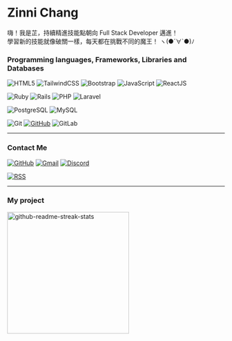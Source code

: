 <h1>Zinni Chang</h1>
嗨！我是芷，持續精進技能點朝向 Full Stack Developer 邁進！<br />
學習新的技能就像破關一樣，每天都在挑戰不同的魔王！
<span>ヽ(●´∀`●)ﾉ  </span>

### Programming languages, Frameworks, Libraries and Databases
![HTML5](https://img.shields.io/badge/-HTML5-E34F26?logo=html5&logoColor=white&style=for-the-badge)
![TailwindCSS](https://img.shields.io/badge/-TailwindCSS-06B6D4?logo=tailwindcss&logoColor=white&style=for-the-badge)
![Bootstrap](https://img.shields.io/badge/-Bootstrap-7952B3?logo=bootstrap&logoColor=white&style=for-the-badge)
![JavaScript](https://img.shields.io/badge/-JavaScript-F7DF1E?logo=javascript&logoColor=white&style=for-the-badge)
![ReactJS](https://img.shields.io/badge/-ReactJs-61DAFB?logo=react&logoColor=white&style=for-the-badge)

![Ruby](https://img.shields.io/badge/-Ruby-CC342D?logo=ruby&logoColor=white&style=for-the-badge)
![Rails](https://img.shields.io/badge/-Rails-D30001?logo=rubyonrails&logoColor=white&style=for-the-badge)
![PHP](https://img.shields.io/badge/-PHP-777BB4?logo=php&logoColor=white&style=for-the-badge)
![Laravel](https://img.shields.io/badge/-Laravel-FF2D20?logo=laravel&logoColor=white&style=for-the-badge)

![PostgreSQL](https://img.shields.io/badge/-PostgreSQL-4169E1?logo=postgresql&logoColor=white&style=for-the-badge)
![MySQL](https://img.shields.io/badge/-MySQL-4479A1?logo=mysql&logoColor=white&style=for-the-badge)

![Git](https://img.shields.io/badge/-Git-F05032?logo=git&logoColor=white&style=for-the-badge)
[![GitHub](https://img.shields.io/badge/-GitHub-181717?logo=github&logoColor=white&style=for-the-badge)](https://github.com/viiining)
![GitLab](https://img.shields.io/badge/-GitLab-FC6D26?logo=gitlab&logoColor=white&style=for-the-badge)

---

### Contact Me

[![GitHub](https://img.shields.io/badge/-GitHub-181717?logo=github&logoColor=white&style=for-the-badge)](https://github.com/viiining)
[![Gmail](https://img.shields.io/badge/-Gmail-EA4335?logo=gmail&logoColor=white&style=for-the-badge)](mailto:czinni853@gmail.com)
[![Discord](https://img.shields.io/badge/-Discord-5865F2?logo=discord&logoColor=white&style=for-the-badge)](https://discordapp.com/users/1113786568956715118)

[![RSS](https://img.shields.io/badge/-RSS-FFA500?logo=rss&logoColor=white&style=for-the-badge)](https://viiisit.com/)

---
### My project
<img width="282" src="https://denvercoder1-github-readme-stats.vercel.app/api/pin/?username=viiining&repo=14th-READMee&theme=transparent&bg_color=fffaf5&title_color=FFA500&icon_color=F8D866&hide_border=true&show_icons=false" alt="github-readme-streak-stats">

